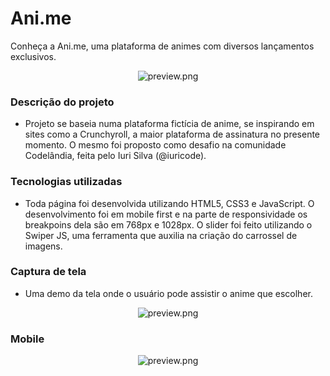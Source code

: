 # Ani.me

Conheça a Ani.me, uma plataforma de animes com diversos lançamentos exclusivos.

<p align="center">
      <img src="https://cdn.discordapp.com/attachments/694618905838092319/1020406166720876586/unknown.png" alt="preview.png"/>
 </p>
 
 ### Descrição do projeto
 - Projeto se baseia numa plataforma fictícia de anime, se inspirando em sites como a Crunchyroll, a maior plataforma de assinatura no presente momento. O mesmo foi proposto como desafio na comunidade Codelândia, feita pelo Iuri Silva (@iuricode).
 
 ### Tecnologias utilizadas
  - Toda página foi desenvolvida utilizando HTML5, CSS3 e JavaScript. O desenvolvimento foi em mobile first e na parte de responsividade os breakpoins dela são em 768px e 1028px.
  O slider foi feito utilizando o Swiper JS, uma ferramenta que auxilia na criação do carrossel de imagens.
  
  ### Captura de tela
  
  - Uma demo da tela onde o usuário pode assistir o anime que escolher.
  <p align="center">
      <img src="https://cdn.discordapp.com/attachments/694618905838092319/1020414188142723092/Capturar.JPG" alt="preview.png"/>
 </p>

### Mobile
  <p align="center">
      <img src="https://cdn.discordapp.com/attachments/694618905838092319/1020511084630786078/mobile23.jpg" alt="preview.png"/>
 </p>

